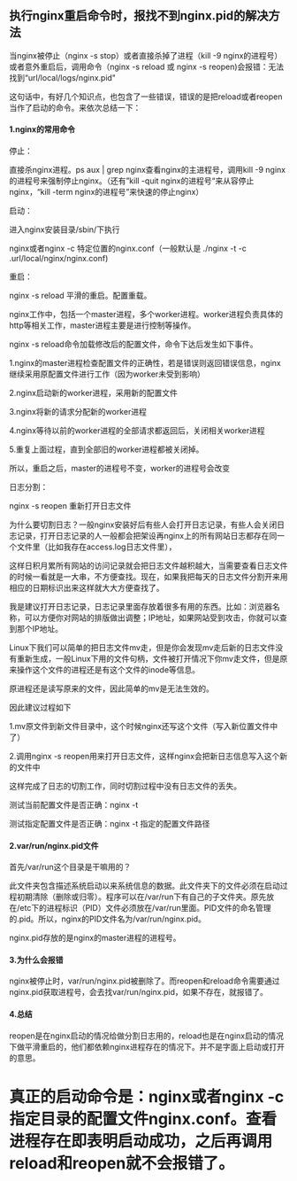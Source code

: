 ## 执行nginx重启命令时，报找不到nginx.pid的解决方法

当nginx被停止（nginx -s stop）或者直接杀掉了进程（kill -9 nginx的进程号）或者意外重启后，调用命令（nginx -s reload 或 nginx -s reopen)会报错：无法找到“url/local/logs/nginx.pid"

这句话中，有好几个知识点，也包含了一些错误，错误的是把reload或者reopen当作了启动的命令。来依次总结一下：

#### 1.nginx的常用命令

停止：

直接杀nginx进程。ps aux | grep nginx查看nginx的主进程号，调用kill -9 nginx的进程号来强制停止nginx。（还有”kill -quit nginx的进程号“来从容停止nginx，“kill -term nginx的进程号”来快速的停止nginx）

启动：

进入nginx安装目录/sbin/下执行

nginx或者nginx -c 特定位置的nginx.conf（一般默认是 ./nginx -t -c .url/local/nginx/nginx.conf)

重启：

nginx -s reload 平滑的重启。配置重载。



nginx工作中，包括一个master进程，多个worker进程。worker进程负责具体的http等相关工作，master进程主要是进行控制等操作。

nginx -s reload命令加载修改后的配置文件，命令下达后发生如下事件。

1.nginx的master进程检查配置文件的正确性，若是错误则返回错误信息，nginx继续采用原配置文件进行工作（因为worker未受到影响）

2.nginx启动新的worker进程，采用新的配置文件

3.nginx将新的请求分配新的worker进程

4.nginx等待以前的worker进程的全部请求都返回后，关闭相关worker进程

5.重复上面过程，直到全部旧的worker进程都被关闭掉。

所以，重启之后，master的进程号不变，worker的进程号会改变

日志分割：

nginx -s reopen 重新打开日志文件

为什么要切割日志？一般nginx安装好后有些人会打开日志记录，有些人会关闭日志记录，打开日志记录的人一般都会把架设再nginx上的所有网站日志都存在同一个文件里（比如我存在access.log日志文件里），

这样日积月累所有网站的访问记录就会把日志文件越积越大，当需要查看日志文件的时候一看就是一大串，不方便查找。现在，如果我把每天的日志文件分割开来用相应的日期标识出来这样就大大方便查找了。

我是建议打开日志记录，日志记录里面存放着很多有用的东西。比如：浏览器名称，可以方便你对网站的排版做出调整；IP地址，如果网站受到攻击，你就可以查到那个IP地址。

Linux下我们可以简单的把日志文件mv走，但是你会发现mv走后新的日志文件没有重新生成，一般Linux下用的文件句柄，文件被打开情况下你mv走文件，但是原来操作这个文件的进程还是有这个文件的inode等信息。

原进程还是读写原来的文件，因此简单的mv是无法生效的。

因此建议过程如下

1.mv原文件到新文件目录中，这个时候nginx还写这个文件（写入新位置文件中了）

2.调用nginx -s reopen用来打开日志文件，这样nginx会把新日志信息写入这个新的文件中

这样完成了日志的切割工作，同时切割过程中没有日志文件的丢失。

测试当前配置文件是否正确：nginx -t

测试指定配置文件是否正确：nginx -t 指定的配置文件路径



#### 2.var/run/nginx.pid文件

首先/var/run这个目录是干嘛用的？

此文件夹包含描述系统启动以来系统信息的数据。此文件夹下的文件必须在启动过程初期清除（删除或归零）。程序可以在/var/run下有自己的子文件夹。原先放在/etc下的进程标识（PID）文件必须放在/var/run里面。PID文件的命名管理的<program-name>.pid。所以，nginx的PID文件名为/var/run/nginx.pid。

nginx.pid存放的是nginx的master进程的进程号。

#### 3.为什么会报错

 nginx被停止时，var/run/nginx.pid被删除了。而reopen和reload命令需要通过nginx.pid获取进程号，会去找var/run/nginx.pid，如果不存在，就报错了。

#### 4.总结

reopen是在nginx启动的情况给做分割日志用的，reload也是在nginx启动的情况下做平滑重启的，他们都依赖nginx进程存在的情况下。并不是字面上启动或打开的意思。



# 真正的启动命令是：nginx或者nginx -c 指定目录的配置文件nginx.conf。查看进程存在即表明启动成功，之后再调用reload和reopen就不会报错了。









































